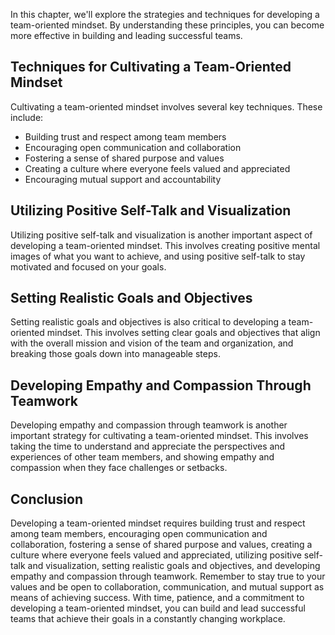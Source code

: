 
In this chapter, we'll explore the strategies and techniques for developing a team-oriented mindset. By understanding these principles, you can become more effective in building and leading successful teams.

Techniques for Cultivating a Team-Oriented Mindset
--------------------------------------------------

Cultivating a team-oriented mindset involves several key techniques. These include:

* Building trust and respect among team members
* Encouraging open communication and collaboration
* Fostering a sense of shared purpose and values
* Creating a culture where everyone feels valued and appreciated
* Encouraging mutual support and accountability

Utilizing Positive Self-Talk and Visualization
----------------------------------------------

Utilizing positive self-talk and visualization is another important aspect of developing a team-oriented mindset. This involves creating positive mental images of what you want to achieve, and using positive self-talk to stay motivated and focused on your goals.

Setting Realistic Goals and Objectives
--------------------------------------

Setting realistic goals and objectives is also critical to developing a team-oriented mindset. This involves setting clear goals and objectives that align with the overall mission and vision of the team and organization, and breaking those goals down into manageable steps.

Developing Empathy and Compassion Through Teamwork
--------------------------------------------------

Developing empathy and compassion through teamwork is another important strategy for cultivating a team-oriented mindset. This involves taking the time to understand and appreciate the perspectives and experiences of other team members, and showing empathy and compassion when they face challenges or setbacks.

Conclusion
----------

Developing a team-oriented mindset requires building trust and respect among team members, encouraging open communication and collaboration, fostering a sense of shared purpose and values, creating a culture where everyone feels valued and appreciated, utilizing positive self-talk and visualization, setting realistic goals and objectives, and developing empathy and compassion through teamwork. Remember to stay true to your values and be open to collaboration, communication, and mutual support as means of achieving success. With time, patience, and a commitment to developing a team-oriented mindset, you can build and lead successful teams that achieve their goals in a constantly changing workplace.
